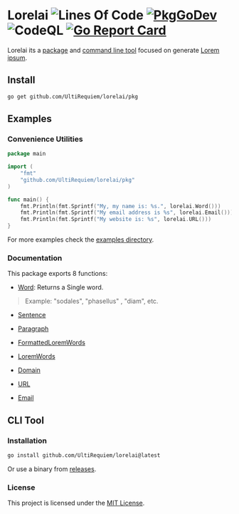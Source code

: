 # Lorelai ![Lines Of Code](https://img.shields.io/tokei/lines/github.com/UltiRequiem/lorelai?color=blue&label=Total%20Lines) [![PkgGoDev](https://pkg.go.dev/badge/github.com/UltiRequiem/lorelai)](https://pkg.go.dev/github.com/UltiRequiem/lorelai) ![CodeQL](https://github.com/UltiRequiem/lorelai/workflows/CodeQL/badge.svg) [![Go Report Card](https://goreportcard.com/badge/github.com/UltiRequiem/lorelai)](https://goreportcard.com/report/github.com/UltiRequiem/lorelai)

Lorelai its a [package](#documentation) and [command line tool](#cli-tool) focused on generate [Lorem ipsum](https://en.wikipedia.org/wiki/Lorem_ipsum).

## Install

```bash
go get github.com/UltiRequiem/lorelai/pkg
```

## Examples

### Convenience Utilities

```go
package main

import (
	"fmt"
	"github.com/UltiRequiem/lorelai/pkg"
)

func main() {
	fmt.Println(fmt.Sprintf("My, my name is: %s.", lorelai.Word()))
	fmt.Println(fmt.Sprintf("My email address is %s", lorelai.Email()))
	fmt.Println(fmt.Sprintf("My website is: %s", lorelai.URL()))
}
```

For more examples check the [examples directory](./example/main.go).

### Documentation

This package exports 8 functions:

- [Word](https://github.com/UltiRequiem/lorelai/blob/main/pkg/root.go#L29): Returns a Single word.

> Example: "sodales", "phasellus" , "diam", etc.

- [Sentence](https://github.com/UltiRequiem/lorelai/blob/main/pkg/root.go#L34)

- [Paragraph](https://github.com/UltiRequiem/lorelai/blob/main/pkg/root.go#L39)

- [FormattedLoremWords](https://github.com/UltiRequiem/lorelai/blob/main/pkg/root.go#L24)

- [LoremWords](https://github.com/UltiRequiem/lorelai/blob/main/pkg/root.go#L10)

- [Domain](https://github.com/UltiRequiem/lorelai/blob/main/pkg/convenience.go#L10)

- [URL](https://github.com/UltiRequiem/lorelai/blob/main/pkg/convenience.go#L17)

- [Email](https://github.com/UltiRequiem/lorelai/blob/main/pkg/convenience.go#L22)

## CLI Tool

### Installation

```bash
go install github.com/UltiRequiem/lorelai@latest
```

Or use a binary from [releases](https://github.com/UltiRequiem/lorelai/releases/latest).

### License

This project is licensed under the [MIT License](./LICENSE.md).
